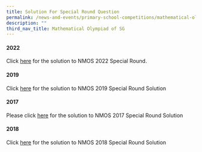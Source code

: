 ```yaml
---
title: Solution For Special Round Question
permalink: /news-and-events/primary-school-competitions/mathematical-olympiad-of-sg/solution-for-special-round/
description: ""
third_nav_title: Mathematical Olympiad of SG
---
```


#### **2022**
Click [here](/files/nmos%20special%20round%202022%20solution.pdf) for the solution to NMOS 2022 Special Round.

#### **2019**
Click [here](/files/specialround.pdf) for the solution to NMOS 2019 Special Round Solution

#### **2017**
Please click [here](/files/2017specialround.pdf) for the solution to NMOS 2017 Special Round Solution

#### **2018**
Click [here](/files/2018specialround.pdf) for the solution to NMOS 2018 Special Round Solution